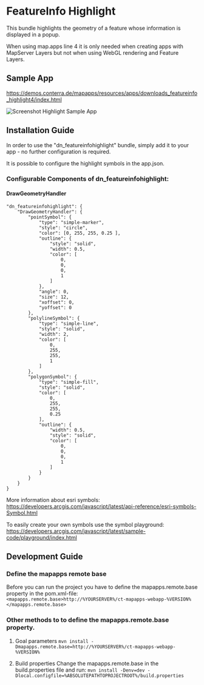 # FeatureInfo Highlight
This bundle highlights the geometry of a feature whose information is displayed in a popup.

When using map.apps line 4 it is only needed when creating apps with MapServer Layers but not when using WebGL rendering and Feature Layers.

## Sample App
https://demos.conterra.de/mapapps/resources/apps/downloads_featureinfo_highlight4/index.html

![Screenshot Highlight Sample App](https://github.com/conterra/mapapps-featureinfo-highlight/blob/master/screenshot.JPG)

## Installation Guide
In order to use the "dn_featureinfohighlight" bundle, simply add it to your app - no further configuration is required.

It is possible to configure the highlight symbols in the app.json.

### Configurable Components of dn_featureinfohighlight:
#### DrawGeometryHandler
```
"dn_featureinfohighlight": {
    "DrawGeometryHandler": {
        "pointSymbol": {
            "type": "simple-marker",
            "style": "circle",
            "color": [0, 255, 255, 0.25 ],
            "outline": {
                "style": "solid",
                "width": 0.5,
                "color": [
                    0,
                    0,
                    0,
                    1
                ]
            },
            "angle": 0,
            "size": 12,
            "xoffset": 0,
            "yoffset": 0
        },
        "polylineSymbol": {
            "type": "simple-line",
            "style": "solid",
            "width": 2,
            "color": [
                0,
                255,
                255,
                1
            ]
        },
        "polygonSymbol": {
            "type": "simple-fill",
            "style": "solid",
            "color": [
                0,
                255,
                255,
                0.25
            ],
            "outline": {
                "width": 0.5,
                "style": "solid",
                "color": [
                    0,
                    0,
                    0,
                    1
                ]
            }
        }
    }
}
```

More information about esri symbols:
https://developers.arcgis.com/javascript/latest/api-reference/esri-symbols-Symbol.html

To easily create your own symbols use the symbol playground:
https://developers.arcgis.com/javascript/latest/sample-code/playground/index.html

## Development Guide
### Define the mapapps remote base
Before you can run the project you have to define the mapapps.remote.base property in the pom.xml-file:
`<mapapps.remote.base>http://%YOURSERVER%/ct-mapapps-webapp-%VERSION%</mapapps.remote.base>`

### Other methods to to define the mapapps.remote.base property.
1. Goal parameters
`mvn install -Dmapapps.remote.base=http://%YOURSERVER%/ct-mapapps-webapp-%VERSION%`

2. Build properties
Change the mapapps.remote.base in the build.properties file and run:
`mvn install -Denv=dev -Dlocal.configfile=%ABSOLUTEPATHTOPROJECTROOT%/build.properties`
